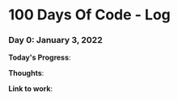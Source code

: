 # 100 Days Of Code - Log

### Day 0: January 3, 2022

**Today's Progress**: 

**Thoughts**:

**Link to work**:

